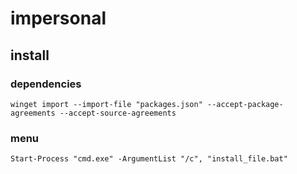 # impersonal

## install

### dependencies

```shell
winget import --import-file "packages.json" --accept-package-agreements --accept-source-agreements
```

### menu

```shell
Start-Process "cmd.exe" -ArgumentList "/c", "install_file.bat"
```
